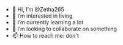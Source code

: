 - 👋 Hi, I’m @Zetha265
- 👀 I’m interested in living
- 🌱 I’m currently learning a lot
- 💞️ I’m looking to collaborate on something
- 📫 How to reach me: don't

<!---
Zetha265/Zetha265 is a ✨ special ✨ repository because its `README.md` (this file) appears on your GitHub profile.
You can click the Preview link to take a look at your changes.
--->
